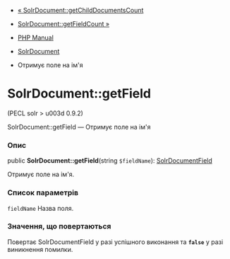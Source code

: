 - [«
SolrDocument::getChildDocumentsCount](solrdocument.getchilddocumentscount.md)
- [SolrDocument::getFieldCount »](solrdocument.getfieldcount.md)

- [PHP Manual](index.md)
- [SolrDocument](class.solrdocument.md)
- Отримує поле на ім'я

# SolrDocument::getField

(PECL solr \> u003d 0.9.2)

SolrDocument::getField — Отримує поле на ім'я

### Опис

public **SolrDocument::getField**(string `$fieldName`):
[SolrDocumentField](class.solrdocumentfield.md)

Отримує поле на ім'я.

### Список параметрів

`fieldName`
Назва поля.

### Значення, що повертаються

Повертає SolrDocumentField у разі успішного виконання та **`false`**
у разі виникнення помилки.
